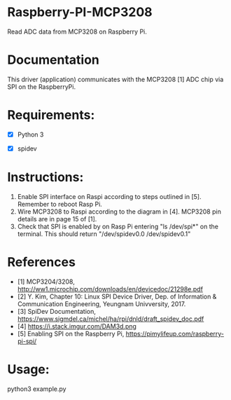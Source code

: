 # Raspberry-PI-MCP3208
Read ADC data from MCP3208 on Raspberry Pi. 


# Documentation
This driver (application) communicates with the MCP3208 [1] ADC chip via SPI on the RaspberryPi. 


# Requirements:
- [X] Python 3

- [X] spidev 	
  
  
# Instructions:
1. Enable SPI interface on Raspi according to steps outlined in [5]. Remember to reboot Rasp Pi.
2. Wire MCP3208  to Raspi according to the diagram in [4]. MCP3208 pin details are in page 15 of [1].
3. Check that SPI is enabled by on Rasp Pi entering "ls /dev/spi*" on the terminal. This should return "/dev/spidev0.0  /dev/spidev0.1"
  
  
# References
- [1] MCP3204/3208, http://ww1.microchip.com/downloads/en/devicedoc/21298e.pdf
- [2] Y. Kim, Chapter 10: Linux SPI Device Driver, Dep. of Information & Communication Engineering, Yeungnam Univversity, 2017.
- [3] SpiDev Documentation, https://www.sigmdel.ca/michel/ha/rpi/dnld/draft_spidev_doc.pdf
- [4] https://i.stack.imgur.com/DAM3d.png
- [5] Enabling SPI on the Raspberry Pi, https://pimylifeup.com/raspberry-pi-spi/

# Usage: 
python3 example.py
